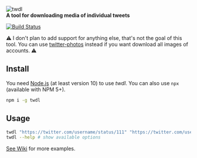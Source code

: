 ![twdl](https://user-images.githubusercontent.com/486818/50049631-7ff38300-00fa-11e9-91e9-8403da26613f.png)  
**A tool for downloading media of individual tweets**

[![Build Status](https://travis-ci.com/dogancelik/twdl.svg?branch=master)](https://travis-ci.com/dogancelik/twdl)

⚠ I don't plan to add support for anything else, that's not the goal of this tool.
You can use [twitter-photos](https://github.com/shichao-an/twitter-photos) instead if you want download all images of accounts. ⚠

## Install

You need [Node.js](https://nodejs.org/en/) (at least version 10) to use *twdl*.
You can also use `npx` (available with NPM 5+).

```sh
npm i -g twdl
```

## Usage

```sh
twdl "https://twitter.com/username/status/111" "https://twitter.com/username/status/222"
twdl --help # show available options
```

[See Wiki](https://github.com/dogancelik/twdl/wiki) for more examples.